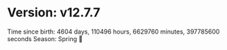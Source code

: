 # Version: v12.7.7
Time since birth: 4604 days, 110496 hours, 6629760 minutes, 397785600 seconds
Season: Spring 🌸
